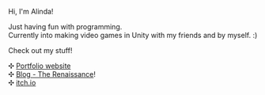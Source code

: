 Hi, I'm Alinda!

Just having fun with programming.
<br />
Currently into making video games in Unity with my friends and by myself. :)

Check out my stuff!

✣ [Portfolio website](https://alinda.dev)
<br />
✣ [Blog - The Renaissance](https://www.the-renaissance.org/)!
<br />
✣ [itch.io](https://alinda.itch.io/)
